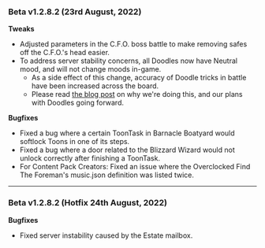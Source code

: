 ### Beta v1.2.8.2 (23rd August, 2022)
 
**Tweaks**
- Adjusted parameters in the C.F.O. boss battle to make removing safes off the C.F.O.'s head easier.
- To address server stability concerns, all Doodles now have Neutral mood, and will not change moods in-game.
  - As a side effect of this change, accuracy of Doodle tricks in battle have been increased across the board.
  - Please read [the blog post](https://corporateclash.net/news/article/95) on why we're doing this, and our plans with Doodles going forward.
 
**Bugfixes**
- Fixed a bug where a certain ToonTask in Barnacle Boatyard would softlock Toons in one of its steps.
- Fixed a bug where a door related to the Blizzard Wizard would not unlock correctly after finishing a ToonTask.
- For Content Pack Creators: Fixed an issue where the Overclocked Find The Foreman's music.json definition was listed twice.

-----
### Beta v1.2.8.2 (Hotfix 24th August, 2022)
 
**Bugfixes**
- Fixed server instability caused by the Estate mailbox.
